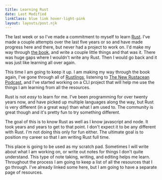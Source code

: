 ```yaml
---
title: Learning Rust
date: Last Modified
linkClass: blue link hover-light-pink
layout: layouts/post.njk
---
```


The last week or so I've made a commitment to myself to learn <a class="{{linkClass}}" href="https://www.rust-lang.org/">Rust</a>. I've made a couple attempts over the last five years or so and have made progress here and there, but never had a project to work on. I'd make my way through <a class="{{linkClass}}" href="https://doc.rust-lang.org/book/">the book</a>, and write a couple little things and that was it. There was huge gaps where I wouldn't write any Rust. Then I would go back and it was just like learning all over again.

This time I am going to keep it up. I am making my way through the book again, I've gone through all of <a class="{{linkClass}}" href="https://github.com/rust-lang/rustlings">Rustlings</a>, listening to <a class="{{linkClass}}" href="https://newrustacean.com/">The New Rustacean Podcast</a>, and I've started working on a CLI project that will help me use the things I am learning from all the resources.

Rust is not _easy_ to learn for me. I've been programming for over twenty years now, and have picked up multiple languages along the way, but Rust is very different (in a great way) than what I am used to. The community is great though and it's pretty fun to try something different.

The goal of this is to know Rust as well as I know javascript and node. It took years and years to get to that point. I don't expect it to be any different with Rust. I'm not doing this only for fun either. The ultimate goal is to position my career so that I am writing Rust full time.

This place is going to be used as my scratch pad. Sometimes I will write about what I am working on, or write out notes for things I don't quite understand. This type of note taking, writing, and editing helps me learn. Throughout the process I am going to keep a list of all the resources that I go through. I've already linked some here, but I am going to have a separate page of resources.
